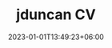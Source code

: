 ---
title: "jduncan CV"
date: 2023-01-01T13:49:23+06:00
draft: false

# meta description
description: "Jamie Duncan - Official CV and accomplishments"

# type
type : "cv"
---